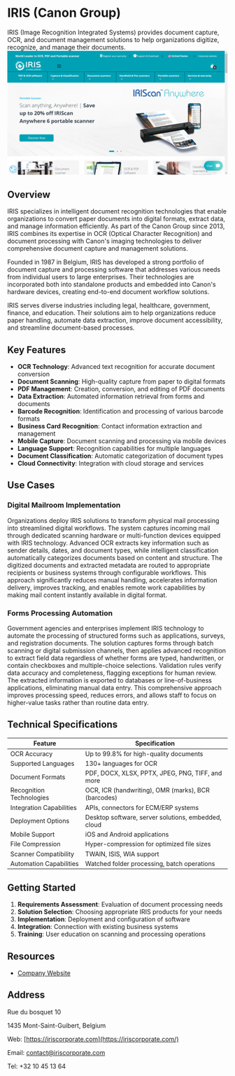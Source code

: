 
# IRIS (Canon Group)

IRIS (Image Recognition Integrated Systems) provides document capture, OCR, and document management solutions to help organizations digitize, recognize, and manage their documents.
![IRIS (Canon Group)](./assets/iris-canon-group.png)

## Overview

IRIS specializes in intelligent document recognition technologies that enable organizations to convert paper documents into digital formats, extract data, and manage information efficiently. As part of the Canon Group since 2013, IRIS combines its expertise in OCR (Optical Character Recognition) and document processing with Canon's imaging technologies to deliver comprehensive document capture and management solutions.

Founded in 1987 in Belgium, IRIS has developed a strong portfolio of document capture and processing software that addresses various needs from individual users to large enterprises. Their technologies are incorporated both into standalone products and embedded into Canon's hardware devices, creating end-to-end document workflow solutions.

IRIS serves diverse industries including legal, healthcare, government, finance, and education. Their solutions aim to help organizations reduce paper handling, automate data extraction, improve document accessibility, and streamline document-based processes.

## Key Features

- **OCR Technology**: Advanced text recognition for accurate document conversion
- **Document Scanning**: High-quality capture from paper to digital formats
- **PDF Management**: Creation, conversion, and editing of PDF documents
- **Data Extraction**: Automated information retrieval from forms and documents
- **Barcode Recognition**: Identification and processing of various barcode formats
- **Business Card Recognition**: Contact information extraction and management
- **Mobile Capture**: Document scanning and processing via mobile devices
- **Language Support**: Recognition capabilities for multiple languages
- **Document Classification**: Automatic categorization of document types
- **Cloud Connectivity**: Integration with cloud storage and services

## Use Cases

### Digital Mailroom Implementation

Organizations deploy IRIS solutions to transform physical mail processing into streamlined digital workflows. The system captures incoming mail through dedicated scanning hardware or multi-function devices equipped with IRIS technology. Advanced OCR extracts key information such as sender details, dates, and document types, while intelligent classification automatically categorizes documents based on content and structure. The digitized documents and extracted metadata are routed to appropriate recipients or business systems through configurable workflows. This approach significantly reduces manual handling, accelerates information delivery, improves tracking, and enables remote work capabilities by making mail content instantly available in digital format.

### Forms Processing Automation

Government agencies and enterprises implement IRIS technology to automate the processing of structured forms such as applications, surveys, and registration documents. The solution captures forms through batch scanning or digital submission channels, then applies advanced recognition to extract field data regardless of whether forms are typed, handwritten, or contain checkboxes and multiple-choice selections. Validation rules verify data accuracy and completeness, flagging exceptions for human review. The extracted information is exported to databases or line-of-business applications, eliminating manual data entry. This comprehensive approach improves processing speed, reduces errors, and allows staff to focus on higher-value tasks rather than routine data entry.

## Technical Specifications

| Feature | Specification |
|---------|---------------|
| OCR Accuracy | Up to 99.8% for high-quality documents |
| Supported Languages | 130+ languages for OCR |
| Document Formats | PDF, DOCX, XLSX, PPTX, JPEG, PNG, TIFF, and more |
| Recognition Technologies | OCR, ICR (handwriting), OMR (marks), BCR (barcodes) |
| Integration Capabilities | APIs, connectors for ECM/ERP systems |
| Deployment Options | Desktop software, server solutions, embedded, cloud |
| Mobile Support | iOS and Android applications |
| File Compression | Hyper-compression for optimized file sizes |
| Scanner Compatibility | TWAIN, ISIS, WIA support |
| Automation Capabilities | Watched folder processing, batch operations |

## Getting Started

1. **Requirements Assessment**: Evaluation of document processing needs
2. **Solution Selection**: Choosing appropriate IRIS products for your needs
3. **Implementation**: Deployment and configuration of software
4. **Integration**: Connection with existing business systems
5. **Training**: User education on scanning and processing operations

## Resources

- [Company Website](https://www.irislink.com/)

## Address

Rue du bosquet 10

1435 Mont-Saint-Guibert, Belgium

Web: [https://iriscorporate.com](https://iriscorporate.com/)

Email: contact@iriscorporate.com

Tel: +32 10 45 13 64